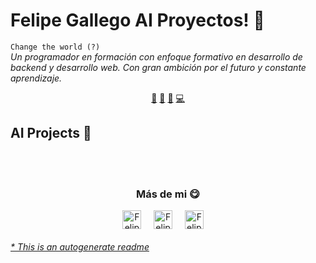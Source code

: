 # Felipe Gallego AI Proyectos! 👋


`Change the world (?)`<br><em> Un programador en formación con enfoque formativo en desarrollo de backend y desarrollo web. Con gran ambición por el futuro y constante aprendizaje.</em>


<p align="center">
<a href="https://github.com/felipegallegoramirez/felipegallegoramirez/blob/master/ai.md">🤖</a>
<a href="https://github.com/felipegallegoramirez/felipegallegoramirez/blob/master/frontend.md">👀</a>
<a href="https://github.com/felipegallegoramirez/felipegallegoramirez/blob/master/datascience.md">📙</a>
<a href="https://github.com/felipegallegoramirez/felipegallegoramirez/blob/master/backend.md">💻</a>
</p>


## AI Projects 🤖



<br>

<br>

<div align="center">
<h3 align="center">Más de mi 😋</h3>
</div>
<p align="center">
<a href="https://twitter.com/SrOpaug" target="blank">
<img align="center" width="30px" alt="Felipe Twitter" src="https://www.vectorlogo.zone/logos/twitter/twitter-official.svg"/></a> &nbsp; &nbsp;
<a href="https://www.instagram.com/fggallego/" target="blank">
<img align="center" width="30px" alt="Felipe Instagram" src="https://www.vectorlogo.zone/logos/instagram/instagram-icon.svg"/></a> &nbsp; &nbsp;
<a href="https://felipegallegoramirez.github.io/Portafolio/" target="blank">
<img align="center" width="30px" alt="Felipe Portafolio" src="https://www.vectorlogo.zone/logos/github/github-tile.svg"/></a> &nbsp; &nbsp;

</p>


###### [* This is an autogenerate readme](https://github.com/HectorPulido/HectorPulido/tree/master/ReadmeGenerator)


